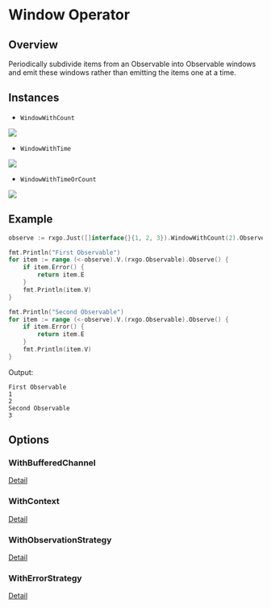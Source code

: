 # Window Operator

## Overview

Periodically subdivide items from an Observable into Observable windows and emit these windows rather than emitting the items one at a time.

## Instances

* `WindowWithCount`

![](http://reactivex.io/documentation/operators/images/window3.png)

* `WindowWithTime`

![](http://reactivex.io/documentation/operators/images/window5.png)

* `WindowWithTimeOrCount`

![](http://reactivex.io/documentation/operators/images/window6.png)

## Example

```go
observe := rxgo.Just([]interface{}{1, 2, 3}).WindowWithCount(2).Observe()

fmt.Println("First Observable")
for item := range (<-observe).V.(rxgo.Observable).Observe() {
	if item.Error() {
		return item.E
	}
	fmt.Println(item.V)
}

fmt.Println("Second Observable")
for item := range (<-observe).V.(rxgo.Observable).Observe() {
	if item.Error() {
		return item.E
	}
	fmt.Println(item.V)
}
```

Output:

```
First Observable
1
2
Second Observable
3
```

## Options

### WithBufferedChannel

[Detail](options.md#withbufferedchannel)

### WithContext

[Detail](options.md#withcontext)

### WithObservationStrategy

[Detail](options.md#withobservationstrategy)

### WithErrorStrategy

[Detail](options.md#witherrorstrategy)